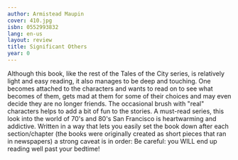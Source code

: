 ```yaml
---
author: Armistead Maupin
cover: 410.jpg
isbn: 0552993832
lang: en-us
layout: review
title: Significant Others
year: 0
---
```

Although this book, like the rest of the Tales of the City series, is relatively light and easy reading, it also manages to be deep and touching.
One becomes attached to the characters and wants to read on to see what becomes of them, gets mad at them for some of their choices and may even decide they are no longer friends. The occasional brush with "real" characters helps to add a bit of fun to the stories.
A must-read series, this look into the world of 70's and 80's San Francisco is heartwarming and addictive. Written in a way that lets you easily set the book down after each section/chapter (the books were originally created as short pieces that ran in newspapers) a strong caveat is in order: Be careful: you WILL end up reading well past your bedtime!
